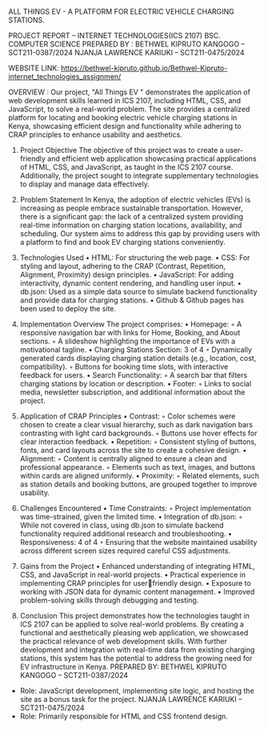 ALL THINGS EV - A PLATFORM FOR ELECTRIC VEHICLE CHARGING
STATIONS. 

PROJECT REPORT – INTERNET TECHNOLOGIES(ICS 2107)
BSC. COMPUTER SCIENCE
PREPARED BY : 
BETHWEL KIPRUTO KANGOGO – SCT211-0387/2024 
NJANJA LAWRENCE KARIUKI – SCT211-0475/2024 

WEBSITE LINK: 
https://bethwel-kipruto.github.io/Bethwel-Kipruto-internet_technologies_assignmen/

OVERVIEW : 
Our project, "All Things EV " demonstrates the application of web 
development skills learned in ICS 2107, including HTML, CSS, and 
JavaScript, to solve a real-world problem. The site provides a 
centralized platform for locating and booking electric vehicle 
charging stations in Kenya, showcasing efficient design and 
functionality while adhering to CRAP principles to enhance usability 
and aesthetics.


1. Project Objective 
The objective of this project was to create a user-friendly and efficient 
web application showcasing practical applications of HTML, CSS, and 
JavaScript, as taught in the ICS 2107 course. Additionally, the project 
sought to integrate supplementary technologies to display and manage 
data effectively. 

2. Problem Statement In Kenya, the adoption of electric vehicles 
(EVs) is increasing as people embrace sustainable transportation. 
However, there is a significant gap: the lack of a centralized system 
providing real-time information on charging station locations, availability, 
and scheduling. Our system aims to address this gap by providing users 
with a platform to find and book EV charging stations conveniently. 

3. Technologies Used
• HTML: For structuring the web page. 
• CSS: For styling and layout, adhering to the CRAP (Contrast, 
Repetition, Alignment, Proximity) design principles. 
• JavaScript: For adding interactivity, dynamic content rendering, 
and handling user input. 
• db.json: Used as a simple data source to simulate backend 
functionality and provide data for charging stations. 
• Github & Github pages has been used to deploy the site. 

4. Implementation Overview 
The project comprises:
• Homepage:
◦ A responsive navigation bar with links for Home, Booking, and 
About sections. 
◦ A slideshow highlighting the importance of EVs with a 
motivational tagline. 
• Charging Stations Section:
3 of 4
◦ Dynamically generated cards displaying charging station 
details (e.g., location, cost, compatibility). 
◦ Buttons for booking time slots, with interactive feedback for 
users. 
• Search Functionality:
◦ A search bar that filters charging stations by location or 
description. 
• Footer:
◦ Links to social media, newsletter subscription, and additional 
information about the project. 

5. Application of CRAP Principles
• Contrast:
◦ Color schemes were chosen to create a clear visual 
hierarchy, such as dark navigation bars contrasting with light 
card backgrounds. 
◦ Buttons use hover effects for clear interaction feedback. 
• Repetition:
◦ Consistent styling of buttons, fonts, and card layouts across 
the site to create a cohesive design. 
• Alignment:
◦ Content is centrally aligned to ensure a clean and 
professional appearance. 
◦ Elements such as text, images, and buttons within cards are 
aligned uniformly. 
• Proximity:
◦ Related elements, such as station details and booking 
buttons, are grouped together to improve usability. 

6. Challenges Encountered
• Time Constraints:
◦ Project implementation was time-strained, given the limited 
time. 
• Integration of db.json:
◦ While not covered in class, using db.json to simulate backend 
functionality required additional research and troubleshooting. 
• Responsiveness:
4 of 4
◦ Ensuring that the website maintained usability across different 
screen sizes required careful CSS adjustments. 

7. Gains from the Project
• Enhanced understanding of integrating HTML, CSS, and 
JavaScript in real-world projects. 
• Practical experience in implementing CRAP principles for userfriendly design. 
• Exposure to working with JSON data for dynamic content 
management. 
• Improved problem-solving skills through debugging and testing. 

8. Conclusion
This project demonstrates how the technologies taught in ICS 2107 can 
be applied to solve real-world problems. By creating a functional and 
aesthetically pleasing web application, we showcased the practical 
relevance of web development skills. With further development and 
integration with real-time data from existing charging stations, this 
system has the potential to address the growing need for EV 
infrastructure in Kenya. 
PREPARED BY: 
BETHWEL KIPRUTO KANGOGO – SCT211-0387/2024 
* Role: JavaScript development, implementing site logic, and hosting the 
site as a bonus task for the project.
NJANJA LAWRENCE KARIUKI – SCT211-0475/2024 
* Role: Primarily responsible for HTML and CSS frontend design.